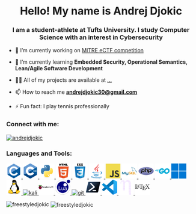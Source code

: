 <h1 align="center">Hello! My name is Andrej Djokic</h1>
<h3 align="center">I am a student-athlete at Tufts University. I study Computer Science with an interest in Cybersecurity</h3>
<!---
<p align="left"> <img src="https://komarev.com/ghpvc/?username=freestyledjokic&label=Profile%20views&color=0e75b6&style=flat" alt="freestyledjokic" /> </p>
-->

- 🔭 I’m currently working on [MITRE eCTF competition](https://rules.ectf.mitre.org/2025/index.html)

- 🌱 I’m currently learning **Embedded Security, Operational Semantics, Lean/Agile Software Development**

- 👨‍💻 All of my projects are available at [...](...)

- 📫 How to reach me **andrejdjokic30@gmail.com**

- ⚡ Fun fact: I play tennis professionally

<h3 align="left">Connect with me:</h3>
<p align="left">
<a href="https://www.linkedin.com/in/andrej-djokic-07a6b9271/" target="blank"><img align="center" src="https://raw.githubusercontent.com/rahuldkjain/github-profile-readme-generator/master/src/images/icons/Social/linked-in-alt.svg" alt="andrejdjokic" height="30" width="40" /></a>
</p>

<h3 align="left">Languages and Tools:</h3>
<p align="left"> <a href="https://www.cprogramming.com/" target="_blank" rel="noreferrer"> <img src="https://raw.githubusercontent.com/devicons/devicon/master/icons/c/c-original.svg" alt="c" width="40" height="40"/> </a> <a href="https://www.w3schools.com/cpp/" target="_blank" rel="noreferrer"> <img src="https://raw.githubusercontent.com/devicons/devicon/master/icons/cplusplus/cplusplus-original.svg" alt="cplusplus" width="40" height="40"/> </a> <a href="https://www.python.org" target="_blank" rel="noreferrer"> <img src="https://raw.githubusercontent.com/devicons/devicon/master/icons/python/python-original.svg" alt="python" width="40" height="40"/> </a> <a href="https://www.w3.org/html/" target="_blank" rel="noreferrer"> <img src="https://raw.githubusercontent.com/devicons/devicon/master/icons/html5/html5-original-wordmark.svg" alt="html5" width="40" height="40"/> </a> <a href="https://www.w3schools.com/css/" target="_blank" rel="noreferrer"> <img src="https://raw.githubusercontent.com/devicons/devicon/master/icons/css3/css3-original-wordmark.svg" alt="css3" width="40" height="40"/> </a> <a href="https://www.java.com" target="_blank" rel="noreferrer"> <img src="https://raw.githubusercontent.com/devicons/devicon/master/icons/java/java-original.svg" alt="java" width="40" height="40"/> </a> <a href="https://developer.mozilla.org/en-US/docs/Web/JavaScript" target="_blank" rel="noreferrer"> <img src="https://raw.githubusercontent.com/devicons/devicon/master/icons/javascript/javascript-original.svg" alt="javascript" width="40" height="40"/> </a> <a href="https://www.mysql.com/" target="_blank" rel="noreferrer"> <img src="https://github.com/devicons/devicon/blob/master/icons/mysql/mysql-original-wordmark.svg" alt="mysql" width="40" height="40"/> </a> <a href="https://www.php.net/" target="_blank" rel="noreferrer"> <img src="https://github.com/devicons/devicon/blob/master/icons/php/php-original.svg" alt="php" width="40" height="40"/> </a> <a href="https://go.dev/" target="_blank" rel="noreferrer"> <img src="https://github.com/devicons/devicon/blob/master/icons/go/go-original-wordmark.svg" alt="go" width="40" height="40"/> </a> <a href="https://www.microsoft.com/en-us/windows?r=1" target="_blank" rel="noreferrer"> <img src="https://github.com/devicons/devicon/blob/master/icons/windows11/windows11-original.svg" alt="windows" width="40" height="40"/> </a> <a href="https://www.linux.org/" target="_blank" rel="noreferrer"> <img src="https://raw.githubusercontent.com/devicons/devicon/master/icons/linux/linux-original.svg" alt="linux" width="40" height="40"/> </a> <a href="https://www.kali.org/" target="_blank" rel="noreferrer"> <img src="https://raw.githubusercontent.com/lukas-w/font-logos/refs/heads/master/vectors/kali-linux.svg" alt="kali" width="40" height="40"/> </a> <a href="https://www.raspberrypi.com/" target="_blank" rel="noreferrer"> <img src="https://github.com/devicons/devicon/blob/master/icons/raspberrypi/raspberrypi-original-wordmark.svg" alt="pi" width="40" height="40"/> </a> <a href="https://www.lua.org/" target="_blank" rel="noreferrer"> <img src="https://github.com/devicons/devicon/blob/master/icons/lua/lua-original.svg" alt="lua" width="40" height="40"/> </a> <a href="https://git-scm.com/" target="_blank" rel="noreferrer"> <img src="https://www.vectorlogo.zone/logos/git-scm/git-scm-icon.svg" alt="git" width="40" height="40"/> </a> <a href="https://learn.microsoft.com/en-us/powershell/" target="_blank" rel="noreferrer"> <img src="https://github.com/devicons/devicon/blob/master/icons/powershell/powershell-original.svg" alt="powershell" width="40" height="40"/> </a> <a href="https://code.visualstudio.com/" target="_blank" rel="noreferrer"> <img src="https://github.com/devicons/devicon/blob/master/icons/vscode/vscode-original.svg" alt="vscode" width="40" height="40"/> </a> <a href="https://www.nano-editor.org/" target="_blank" rel="noreferrer"> <img src="https://github.com/devicons/devicon/blob/master/icons/nano/nano-original.svg" alt="nano" width="40" height="40"/> </a> <a href="https://www.latex-project.org/" target="_blank" rel="noreferrer"> <img src="https://github.com/devicons/devicon/blob/master/icons/latex/latex-original.svg" alt="latex" width="40" height="40"/> </a> </p>

<p><img align="left" src="https://github-readme-stats.vercel.app/api/top-langs?username=freestyledjokic&show_icons=true&locale=en&layout=compact&langs_count=10" alt="freestyledjokic" /></p>

<p>&nbsp;<img align="center" src="https://github-readme-stats.vercel.app/api?username=freestyledjokic&show_icons=true&locale=en" alt="freestyledjokic" /></p>
